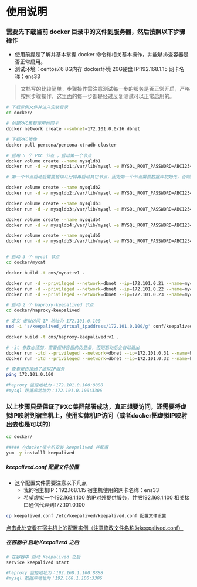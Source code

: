 # 使用说明

### 需要先下载当前 docker 目录中的文件到服务器，然后按照以下步骤操作
- 使用前提是了解并基本掌握 docker 命令和相关基本操作，并能够排查容器是否正常启用。
- 测试环境：centos7.6 8G内存 docker环境 20G硬盘 IP:192.168.1.15 网卡名称：ens33
> 文档写的比较简单，步骤操作需注意测试每一步的服务是否正常开启，严格按照步骤操作，这里面的每一步都是经过反复测试可以正常启用的。
```bash
# 下载示例文件并进入安装目录
cd docker/

# 创建PXC集群使用的网卡
docker network create --subnet=172.101.0.0/16 dbnet

# 下载PXC镜像 
docker pull percona/percona-xtradb-cluster

# 启用 5 个 PXC 节点 ，启动第一个节点
docker volume create --name mysqldb1
docker run -d -v mysqldb1:/var/lib/mysql -e MYSQL_ROOT_PASSWORD=ABC123456 -e CLUSTER_NAME=PXC -e XTRABACKUP_PASSWORD=ABC123456 --privileged --network=dbnet --ip=172.101.0.11 --name=pxc1 percona/percona-xtradb-cluster

# 第一个节点启动后需要暂停几分钟再启动其它节点，因为第一个节点需要数据库初始化，否则其它节点启动时会导致集群无法保持同步

docker volume create --name mysqldb2
docker run -d -v mysqldb2:/var/lib/mysql -e MYSQL_ROOT_PASSWORD=ABC123456 -e CLUSTER_NAME=PXC -e CLUSTER_JOIN=pxc1 -e XTRABACKUP_PASSWORD=ABC123456 --privileged --network=dbnet --ip=172.101.0.12 --name=pxc2 percona/percona-xtradb-cluster

docker volume create --name mysqldb3
docker run -d -v mysqldb3:/var/lib/mysql -e MYSQL_ROOT_PASSWORD=ABC123456 -e CLUSTER_NAME=PXC -e CLUSTER_JOIN=pxc1 -e XTRABACKUP_PASSWORD=ABC123456 --privileged --network=dbnet --ip=172.101.0.13 --name=pxc3 percona/percona-xtradb-cluster

docker volume create --name mysqldb4
docker run -d -v mysqldb4:/var/lib/mysql -e MYSQL_ROOT_PASSWORD=ABC123456 -e CLUSTER_NAME=PXC -e CLUSTER_JOIN=pxc1 -e XTRABACKUP_PASSWORD=ABC123456 --privileged --network=dbnet --ip=172.101.0.14 --name=pxc4 percona/percona-xtradb-cluster

docker volume create --name mysqldb5
docker run -d -v mysqldb5:/var/lib/mysql -e MYSQL_ROOT_PASSWORD=ABC123456 -e CLUSTER_NAME=PXC -e CLUSTER_JOIN=pxc1 -e XTRABACKUP_PASSWORD=ABC123456 --privileged --network=dbnet --ip=172.101.0.15 --name=pxc5 percona/percona-xtradb-cluster


# 启动 3 个 mycat 节点
cd docker/mycat

docker build -t cms/mycat:v1 .

docker run -d --privileged --network=dbnet --ip=172.101.0.21 --name=mycat1 cms/mycat:v1
docker run -d --privileged --network=dbnet --ip=172.101.0.22 --name=mycat2 cms/mycat:v1
docker run -d --privileged --network=dbnet --ip=172.101.0.23 --name=mycat3 cms/mycat:v1

# 启动 2 个 haproxy-keepalived 节点
cd docker/haproxy-keepalived

# 定义 虚拟访问 IP 地址为 172.101.0.100
sed -i 's/keepalived_virtual_ipaddress/172.101.0.100/g' conf/keepalived.conf

docker build -t cms/haproxy-keepalived:v1 .

# -it 参数必须加，需要保持容器的伪登录，否则启动后会自动退出
docker run -itd --privileged --network=dbnet --ip=172.101.0.31 --name=hk1 cms/haproxy-keepalived:v1
docker run -itd --privileged --network=dbnet --ip=172.101.0.32 --name=hk2 cms/haproxy-keepalived:v1

# 查看是否接通了虚拟IP服务
ping 172.101.0.100

#haproxy 监控地址为：172.101.0.100:8888
#mysql 数据库地址为：172.101.0.100:3306
```

### 以上步骤只是保证了PXC集群部署成功，真正想要访问，还需要将虚拟IP映射到宿主机上，使用实体机IP访问（或者docker把虚拟IP映射出去也是可以的）
```bash
cd docker/

##### 在docker宿主机安装 keepalived 并配置
yum -y installl keepalived
```
##### keepalived.conf 配置文件设置
- 这个配置文件需要注意以下几点
  - 我的宿主机IP：192.168.1.15 宿主机使用的网卡名称：ens33
  - 希望虚拟一个192.168.1.100 的IP对外提供服务，并把192.168.1.100 相关接口通信代理到172.101.0.100
```bash
cp keepalived.conf /etc/keepalived/keepalived.conf 配置文件设置
```
[点击此处查看在宿主机上的配置实例（注意修改文件名称为keepalived.conf）](./keepalived.conf)

##### 在容器中 启动 Keepalived 之后

```bash
# 在容器中 启动 Keepalived 之后
service keepalived start

#haproxy 监控地址为：192.168.1.100:8888
#mysql 数据库地址为：192.168.1.100:3306
```
